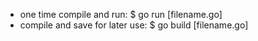 
* one time compile and run: $ go run [filename.go]
* compile and save for later use: $ go build [filename.go]
